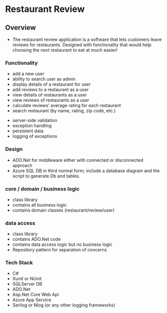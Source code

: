 # Restaurant Review

## Overview
- The restaurant review application is a software that lets customers leave reviews for restaurants. Designed with functionality that would help choosing the next restaurant to eat at much easier! 

### Functionality 

- add a new user 
- ability to search user as admin
- display details of a restaurant for user
- add reviews to a restaurant as a user
- view details of restaurants as a user
- view reviews of restaurants as a user
- calculate reviews’ average rating for each restaurant 
- search restaurant (by name, rating, zip code, etc.) 
* server-side validation
* exception handling
* persistent data
* logging of exceptions

### Design

* ADO.Net for middleware either with connected or disconnected approach
* Azure SQL DB in third normal form; include a database diagram and the script to generate Db and tables.

### core / domain / business logic
* class library
* contains all business logic
* contains domain classes (restaurant/review/user)

### data access
* class library
* contains ADO.Net code
* contains data access logic but no business logic
* Repository pattern for separation of concerns


### Tech Stack 
- C# 
- Xunit or NUnit
- SQLServer DB 
- ADO.Net
- Asp.Net Core Web Api
- Azure App Service
- Serilog or Nlog (or any other logging frameworks) 
